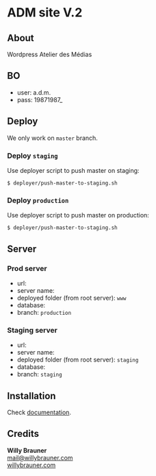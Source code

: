 # ADM site V.2

## About

Wordpress Atelier des Médias

## BO

- user: a.d.m.
- pass: 19871987_


## Deploy 

We only work on `master` branch.

### Deploy `staging`

Use deployer script to push master on staging: 

```shell
$ deployer/push-master-to-staging.sh
```

### Deploy `production` 

Use deployer script to push master on production: 

```shell
$ deployer/push-master-to-staging.sh
```
   
## Server

### Prod server 

- url: []()
- server name: 
- deployed folder (from root server): `www`
- database: 
- branch: `production`


### Staging server

- url: []()
- server name: 
- deployed folder (from root server): `staging` 
- database: 
- branch: `staging`


## Installation

Check [documentation](docs/).
                
## Credits

 **Willy Brauner**  
 [mail@willybrauner.com](mailto:mail@willybrauner.com)  
 [willybrauner.com](http://willybrauner.com)  
 
